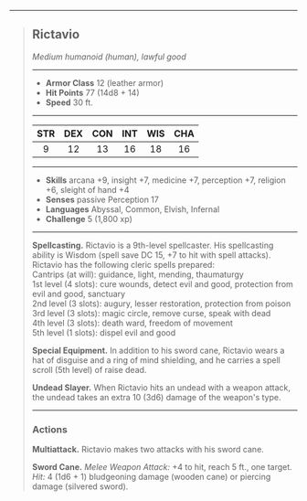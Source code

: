 ***
> ## Rictavio
> *Medium humanoid (human), lawful good*
> 
> ***
> 
> - **Armor Class** 12 (leather armor)
> - **Hit Points** 77 (14d8 + 14)
> - **Speed** 30 ft.
> 
> ***
> 
> |STR|DEX|CON|INT|WIS|CHA|
> |:---:|:---:|:---:|:---:|:---:|:---:|
> |9|12|13|16|18|16|
> 
> ***
> 
> - **Skills** arcana +9, insight +7, medicine +7, perception +7, religion +6, sleight of hand +4
> - **Senses** passive Perception 17
> - **Languages** Abyssal, Common, Elvish, Infernal
> - **Challenge** 5 (1,800 xp)
> 
> ***
> 
> **Spellcasting.** Rictavio is a 9th-level spellcaster. His spellcasting ability is Wisdom (spell save DC 15, +7 to hit with spell attacks). Rictavio has the following cleric spells prepared:  
> Cantrips (at will): guidance, light, mending, thaumaturgy  
> 1st level (4 slots): cure wounds, detect evil and good, protection from evil and good, sanctuary  
> 2nd level (3 slots): augury, lesser restoration, protection from poison  
> 3rd level (3 slots): magic circle, remove curse, speak with dead  
> 4th level (3 slots): death ward, freedom of movement  
> 5th level (1 slots): dispel evil and good
> 
> **Special Equipment.** In addition to his sword cane, Rictavio wears a hat of disguise and a ring of mind shielding, and he carries a spell scroll (5th level) of raise dead.
> 
> **Undead Slayer.** When Rictavio hits an undead with a weapon attack, the undead takes an extra 10 (3d6) damage of the weapon's type.
> 
> ***
> 
> ### Actions
> **Multiattack.** Rictavio makes two attacks with his sword cane.
> 
> **Sword Cane.** *Melee Weapon Attack:* +4 to hit, reach 5 ft., one target. *Hit:* 4 (1d6 + 1) bludgeoning damage (wooden cane) or piercing damage (silvered sword).